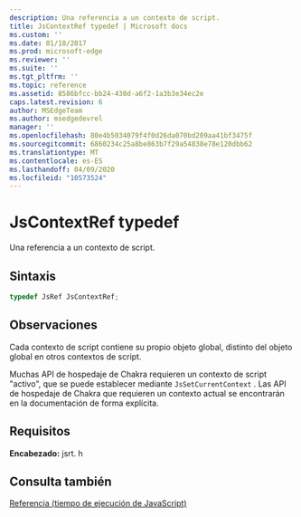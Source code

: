 ```yaml
---
description: Una referencia a un contexto de script.
title: JsContextRef typedef | Microsoft docs
ms.custom: ''
ms.date: 01/18/2017
ms.prod: microsoft-edge
ms.reviewer: ''
ms.suite: ''
ms.tgt_pltfrm: ''
ms.topic: reference
ms.assetid: 8586bfcc-bb24-430d-a6f2-1a3b3e34ec2e
caps.latest.revision: 6
author: MSEdgeTeam
ms.author: msedgedevrel
manager: ''
ms.openlocfilehash: 80e4b5034079f4f0d26da070bd209aa41bf3475f
ms.sourcegitcommit: 6860234c25a8be863b7f29a54838e78e120dbb62
ms.translationtype: MT
ms.contentlocale: es-ES
ms.lasthandoff: 04/09/2020
ms.locfileid: "10573524"
---
```

# JsContextRef typedef
Una referencia a un contexto de script.  
  
## Sintaxis  
  
```cpp  
typedef JsRef JsContextRef;  
```  
  
## Observaciones  
 Cada contexto de script contiene su propio objeto global, distinto del objeto global en otros contextos de script.  
  
 Muchas API de hospedaje de Chakra requieren un contexto de script "activo", que se puede establecer mediante `JsSetCurrentContext` . Las API de hospedaje de Chakra que requieren un contexto actual se encontrarán en la documentación de forma explícita.  
  
## Requisitos  
 **Encabezado:** jsrt. h  
  
## Consulta también  
 [Referencia (tiempo de ejecución de JavaScript)](../chakra-hosting/reference-javascript-runtime.md)